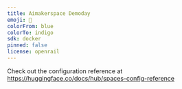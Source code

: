 ```yaml
---
title: Aimakerspace Demoday
emoji: 🐢
colorFrom: blue
colorTo: indigo
sdk: docker
pinned: false
license: openrail
---
```


Check out the configuration reference at https://huggingface.co/docs/hub/spaces-config-reference
